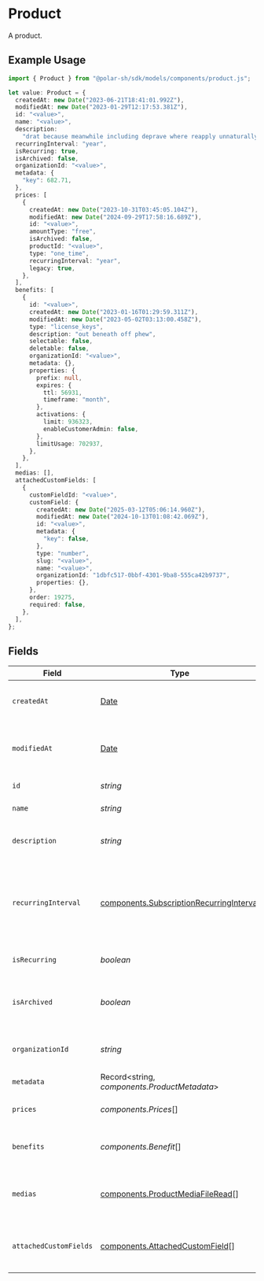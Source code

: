 # Product

A product.

## Example Usage

```typescript
import { Product } from "@polar-sh/sdk/models/components/product.js";

let value: Product = {
  createdAt: new Date("2023-06-21T18:41:01.992Z"),
  modifiedAt: new Date("2023-01-29T12:17:53.381Z"),
  id: "<value>",
  name: "<value>",
  description:
    "drat because meanwhile including deprave where reapply unnaturally",
  recurringInterval: "year",
  isRecurring: true,
  isArchived: false,
  organizationId: "<value>",
  metadata: {
    "key": 682.71,
  },
  prices: [
    {
      createdAt: new Date("2023-10-31T03:45:05.104Z"),
      modifiedAt: new Date("2024-09-29T17:58:16.689Z"),
      id: "<value>",
      amountType: "free",
      isArchived: false,
      productId: "<value>",
      type: "one_time",
      recurringInterval: "year",
      legacy: true,
    },
  ],
  benefits: [
    {
      id: "<value>",
      createdAt: new Date("2023-01-16T01:29:59.311Z"),
      modifiedAt: new Date("2023-05-02T03:13:00.458Z"),
      type: "license_keys",
      description: "out beneath off phew",
      selectable: false,
      deletable: false,
      organizationId: "<value>",
      metadata: {},
      properties: {
        prefix: null,
        expires: {
          ttl: 56931,
          timeframe: "month",
        },
        activations: {
          limit: 936323,
          enableCustomerAdmin: false,
        },
        limitUsage: 702937,
      },
    },
  ],
  medias: [],
  attachedCustomFields: [
    {
      customFieldId: "<value>",
      customField: {
        createdAt: new Date("2025-03-12T05:06:14.960Z"),
        modifiedAt: new Date("2024-10-13T01:08:42.069Z"),
        id: "<value>",
        metadata: {
          "key": false,
        },
        type: "number",
        slug: "<value>",
        name: "<value>",
        organizationId: "1dbfc517-0bbf-4301-9ba8-555ca42b9737",
        properties: {},
      },
      order: 19275,
      required: false,
    },
  ],
};
```

## Fields

| Field                                                                                                | Type                                                                                                 | Required                                                                                             | Description                                                                                          |
| ---------------------------------------------------------------------------------------------------- | ---------------------------------------------------------------------------------------------------- | ---------------------------------------------------------------------------------------------------- | ---------------------------------------------------------------------------------------------------- |
| `createdAt`                                                                                          | [Date](https://developer.mozilla.org/en-US/docs/Web/JavaScript/Reference/Global_Objects/Date)        | :heavy_check_mark:                                                                                   | Creation timestamp of the object.                                                                    |
| `modifiedAt`                                                                                         | [Date](https://developer.mozilla.org/en-US/docs/Web/JavaScript/Reference/Global_Objects/Date)        | :heavy_check_mark:                                                                                   | Last modification timestamp of the object.                                                           |
| `id`                                                                                                 | *string*                                                                                             | :heavy_check_mark:                                                                                   | The ID of the product.                                                                               |
| `name`                                                                                               | *string*                                                                                             | :heavy_check_mark:                                                                                   | The name of the product.                                                                             |
| `description`                                                                                        | *string*                                                                                             | :heavy_check_mark:                                                                                   | The description of the product.                                                                      |
| `recurringInterval`                                                                                  | [components.SubscriptionRecurringInterval](../../models/components/subscriptionrecurringinterval.md) | :heavy_check_mark:                                                                                   | The recurring interval of the product. If `None`, the product is a one-time purchase.                |
| `isRecurring`                                                                                        | *boolean*                                                                                            | :heavy_check_mark:                                                                                   | Whether the product is a subscription.                                                               |
| `isArchived`                                                                                         | *boolean*                                                                                            | :heavy_check_mark:                                                                                   | Whether the product is archived and no longer available.                                             |
| `organizationId`                                                                                     | *string*                                                                                             | :heavy_check_mark:                                                                                   | The ID of the organization owning the product.                                                       |
| `metadata`                                                                                           | Record<string, *components.ProductMetadata*>                                                         | :heavy_check_mark:                                                                                   | N/A                                                                                                  |
| `prices`                                                                                             | *components.Prices*[]                                                                                | :heavy_check_mark:                                                                                   | List of prices for this product.                                                                     |
| `benefits`                                                                                           | *components.Benefit*[]                                                                               | :heavy_check_mark:                                                                                   | List of benefits granted by the product.                                                             |
| `medias`                                                                                             | [components.ProductMediaFileRead](../../models/components/productmediafileread.md)[]                 | :heavy_check_mark:                                                                                   | List of medias associated to the product.                                                            |
| `attachedCustomFields`                                                                               | [components.AttachedCustomField](../../models/components/attachedcustomfield.md)[]                   | :heavy_check_mark:                                                                                   | List of custom fields attached to the product.                                                       |